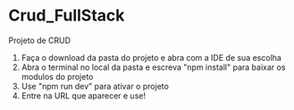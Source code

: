 # Crud_FullStack
Projeto de CRUD



1. Faça o download da pasta do projeto e abra com a IDE de sua escolha
2. Abra o terminal no local da pasta e escreva "npm install" para baixar os modulos do projeto
3. Use "npm run dev" para ativar o projeto
4. Entre na URL que aparecer e use!

